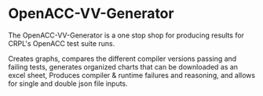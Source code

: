 # OpenACC-VV-Generator
The OpenACC-VV-Generator is a one stop shop for producing results for CRPL's OpenACC test suite runs. 

Creates graphs, compares the different compiler versions passing and failing tests, generates organized charts that can be downloaded as an excel sheet, Produces compiler & runtime failures and reasoning, and allows for single and double json file inputs.
